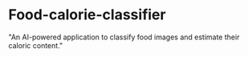 # Food-calorie-classifier
"An AI-powered application to classify food images and estimate their caloric content."
